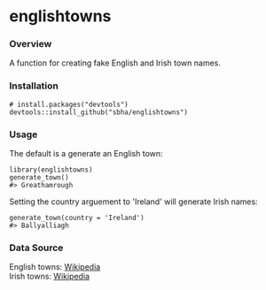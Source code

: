 # englishtowns
### Overview
A function for creating fake English and Irish town names.

### Installation
``` 
# install.packages("devtools")
devtools::install_github("sbha/englishtowns")
```

### Usage
The default is a generate an English town:
```
library(englishtowns)
generate_town()
#> Greathamrough
```

Setting the country arguement to 'Ireland' will generate Irish names:
```
generate_town(country = 'Ireland')
#> Ballyalliagh
```

### Data Source
English towns: [Wikipedia](https://simple.wikipedia.org/wiki/List_of_cities_and_towns_in_England)  
Irish towns: [Wikipedia](https://en.wikipedia.org/wiki/List_of_towns_and_villages_in_the_Republic_of_Ireland)